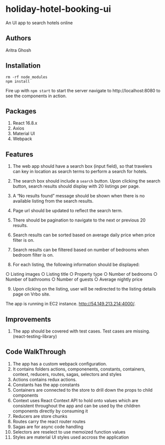 # holiday-hotel-booking-ui
An UI app to search hotels online

## Authors
Aritra Ghosh

## Installation

```
rm -rf node_modules
npm install

```

Fire up with `npm start` to start the server navigate to http://localhost:8080 to see the components in action.

## Packages

1. React 16.8.x
2. Axios
3. Material UI
4. Webpack

## Features

1. The web app should have a search box (input field), so that travelers can key in location as search terms to perform a search for hotels.

2. The search box should include a `search` button. Upon clicking the search button, search results should display with 20 listings per page.

3. A “No results found” message should be shown when there is no available listing from the search results.

4. Page url should be updated to reflect the search term.

5. There should be pagination to navigate to the next or previous 20 results.

6. Search results can be sorted based on average daily price when price filter is on.

7. Search results can be filtered based on number of bedrooms when bedroom filter is on.

8. For each listing, the following information should be displayed:

○ Listing images ○ Listing title ○ Property type ○ Number of bedrooms ○ Number of bathrooms ○ Number of guests ○ Average nightly price

9. Upon clicking on the listing, user will be redirected to the listing details page on Vrbo site.

The app is running in EC2 instance. http://54.149.213.214:4000/. 

## Improvements
1. The app should be covered with test cases. Test cases are missing. (react-testing-library)

## Code WalkThrough
1. The app has a custom webpack configuration.
2. It contains folders actions, componenents, constants, containers, context, reducers, routes, sagas, selectors and styles
3. Actions contains redux actions.
4. Constants has the app constants
5. Containers are connected to the store to drill down the props to child components
6. Context uses React Context API to hold onto values which are consistent throughout the app and can be used by the children components directly by consuming it
7. Reducers are store chunks
8. Routes carry the react router routes
9. Sagas are for async code handling
10. Selectors are reselect to use memoized function values
11. Styles are material UI styles used accross the application